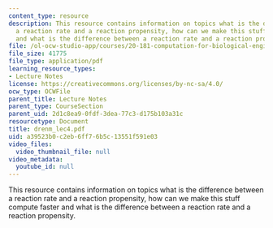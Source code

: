 ```yaml
---
content_type: resource
description: This resource contains information on topics what is the difference between
  a reaction rate and a reaction propensity, how can we make this stuff compute faster
  and what is the difference between a reaction rate and a reaction propensity.
file: /ol-ocw-studio-app/courses/20-181-computation-for-biological-engineers-fall-2006/a39523b0c2eb6ff76b5c13551f591e03_drenm_lec4.pdf
file_size: 41775
file_type: application/pdf
learning_resource_types:
- Lecture Notes
license: https://creativecommons.org/licenses/by-nc-sa/4.0/
ocw_type: OCWFile
parent_title: Lecture Notes
parent_type: CourseSection
parent_uid: 2d1c8ea9-0fdf-3dea-77c3-d175b103a31c
resourcetype: Document
title: drenm_lec4.pdf
uid: a39523b0-c2eb-6ff7-6b5c-13551f591e03
video_files:
  video_thumbnail_file: null
video_metadata:
  youtube_id: null
---
```

This resource contains information on topics what is the difference between a reaction rate and a reaction propensity, how can we make this stuff compute faster and what is the difference between a reaction rate and a reaction propensity.